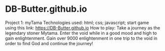 # DB-Butter.github.io
Project 1: myTama
Technologies used: html; css; javascript;
start game using this link: https://DB-Butter.github.io
How to play: Take a journey as the legendary stoner Mytama. Enter the void while in a good mood and high to gain enlightenment. Gain over 9000 enlightenment in one trip to the void in order to find God and continue the journey!
